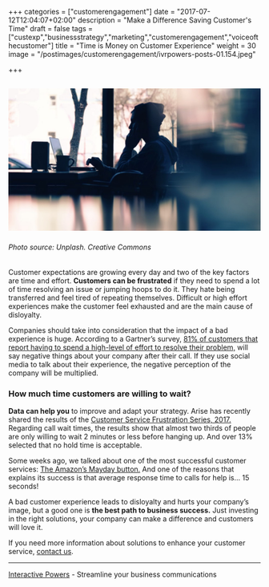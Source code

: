 +++
categories = ["customerengagement"]
date = "2017-07-12T12:04:07+02:00"
description = "Make a Difference Saving Customer's Time"
draft = false
tags = ["custexp","businessstrategy","marketing","customerengagement","voiceofthecustomer"]
title = "Time is Money on Customer Experience"
weight = 30
image = "/postimages/customerengagement/ivrpowers-posts-01.154.jpeg"

+++

![man speaking on the phone](/postimages/customerengagement/ivrpowers-posts-01.154.jpeg)
---------
###### Photo source: Unplash. Creative Commons

Customer expectations are growing every day and two of the key factors are time and effort. **Customers can be frustrated** if they need to spend a lot of time resolving an issue or jumping hoops to do it. They hate being transferred and feel tired of repeating themselves. Difficult or high effort experiences make the customer feel exhausted and are the main cause of disloyalty.
 
Companies should take into consideration that the impact of a bad experience is huge. According to a Gartner’s survey, [81% of customers that report having to spend a high-level of effort to resolve their problem,](https://www.cebglobal.com/content/dam/cebglobal/us/EN/top-insights/effortless-experience/images/infographics/is-customer-service-hurting-your-brand-infographic-new.pdf ) will say negative things about your company after their call. If they use social media to talk about their experience, the negative perception of the company will be multiplied.
 
### How much time customers are willing to wait?

**Data can help you** to improve and adapt your strategy. Arise has recently shared the results of the [Customer Service Frustration Series, 2017.](https://surveys.google.com/reporting/question?survey=jnw7xvvtq4piqhfdurml56wh74&question=1&raw=false&transpose=false&tab=chart&synonyms=true ) Regarding call wait times, the results show that almost two thirds of people are only willing to wait 2 minutes or less before hanging up. And over 13% selected that no hold time is acceptable.
 
Some weeks ago, we talked about one of the most successful customer services: [The Amazon’s Mayday button.](http://blog.ivrpowers.com/post/support/amazon-mayday-button/ ) And one of the reasons that explains its success is that average response time to calls for help is… 15 seconds!
 
A bad customer experience leads to disloyalty and hurts your company’s image, but a good one is **the best path to business success.** Just investing in the right solutions, your company can make a difference and customers will love it.

If you need more information about solutions to enhance your customer service, [contact us](http://www.ivrpowers.com). 

 
---
[Interactive Powers](http://www.ivrpowers.com/ ) - Streamline your business communications
